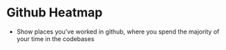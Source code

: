 # Github Heatmap

- Show places you've worked in github, where you spend the majority of your time in the codebases

